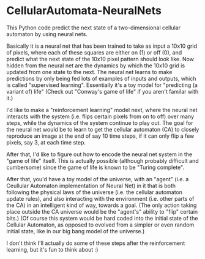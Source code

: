 # CellularAutomata-NeuralNets
This Python code predict the next state of a two-dimensional cellular automaton by using neural nets.

Basically it is a neural net that has been trained to take as input a 10x10 grid of pixels, where each of these squares are either on (1) or off (0), and predict what the next state of the 10x10 pixel pattern should look like. Now hidden from the neural net are the dynamics by which the 10x10 grid is updated from one state to the next. The neural net learns to make predictions by only being fed lots of examples of inputs and outputs, which is called "supervised learning". Essentially it's a toy model for "predicting (a variant of) life" (Check out "Conway's game of life" if you aren't familar with it.) 

I'd like to make a "reinforcement learning" model next, where the neural net interacts with the system (i.e. flips certain pixels from on to off) over many steps, while the dynamics of the system continue to play out. The goal for the neural net would be to learn to get the cellular automaton (CA) to closely reproduce an image at the end of say 10 time steps, if it can only flip a few pixels, say 3, at each time step. 

After that, I'd like to figure out how to encode the neural net system in the "game of life" itself. This is actually possible (although probably difficult and cumbersome) since the game of life is known to be "Turing complete".

After that, you'd have a toy model of the universe, with an "agent" (i.e. a Ceullular Automaton implementation of Neural Net) in it that is both following the physical laws of the universe (i.e. the cellular automaton update rules), and also interacting with the environment (i.e. other parts of the CA) in an intelligent kind of way, towards a goal. (The only action taking place outside the CA universe would be the "agent's" ability to "flip" certain bits.) (Of course this system would be hard coded into the initial state of the Cellular Automaton, as opposed to evolved from a simpler or even random initial state, like in our big bang model of the universe.)

I don't think I'll actually do some of these steps after the reinforcement learning, but it's fun to think about :) 
